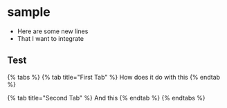 # sample

* Here are some new lines
* That I want to integrate



## Test  <a id="something-else"></a>

{% tabs %}
{% tab title="First Tab" %}
How does it do with this
{% endtab %}

{% tab title="Second Tab" %}
And this
{% endtab %}
{% endtabs %}

